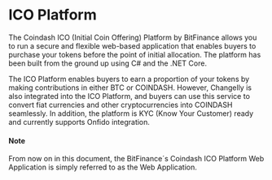 # ICO Platform


The Coindash ICO (Initial Coin Offering) Platform by BitFinance allows you to run a secure and flexible web-based application that enables buyers to purchase your tokens before the point of initial allocation. The platform has been built from the ground up using C# and the .NET Core.

The ICO Platform enables buyers to earn a proportion of your tokens by making contributions in either BTC or COINDASH. However, Changelly is also integrated into the ICO Platform, and buyers can use this service to convert fiat currencies and other cryptocurrencies into COINDASH seamlessly. In addition, the platform is KYC (Know Your Customer) ready and currently supports Onfido integration.


#### Note 

From now on in this document, the BitFinance´s Coindash ICO Platform Web Application is simply referred to as the Web Application. 
